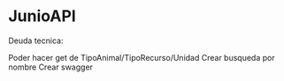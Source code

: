 # JunioAPI
Deuda tecnica:

Poder hacer get de TipoAnimal/TipoRecurso/Unidad
Crear busqueda por nombre
Crear swagger
